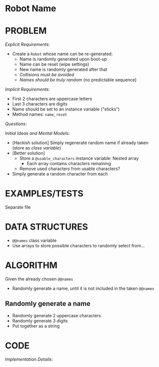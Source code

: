 # Robot Name

# PROBLEM

*Explicit Requirements*:
- Create a `Robot` whose name can be re-generated:
  - Name is randomly generated upon boot-up
  - Name can be reset (wipe settings)
  - New name is randomly generated after that
  - *Collisions must be avoided*
  - *Names should be truly random* (no predictable sequence)

*Implicit Requirements*:
- First 2 characters are uppercase letters
- Last 3 characters are digits
- Name should be set to an instance variable ("sticks")
- Method names: `name`, `reset`

*Questions*:


*Initial Ideas and Mental Models*:
- [Hackish solution] Simply regenerate random name if already taken (store as *class variable*)
- [Better solution]
  - Store a `@usable_characters` instance variable: Nested array
    - Each array contains characters remaining
  - Remove used characters from usable characters?
- Simply generate a random character from each

# EXAMPLES/TESTS

Separate file

# DATA STRUCTURES

- `@@names` class variable
- Use arrays to store possible characters to randomly select from...

# ALGORITHM

Given the already chosen `@@names`
- Randomly generate a name, until it is not included in the taken `@@names`

## Randomly generate a name

- Randomly generate 2 uppercase characters
- Randomly generate 3 digits
- Put together as a string

# CODE

*Implementation Details*: